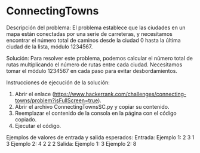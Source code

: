 # ConnectingTowns

Descripción del problema:
  El problema establece que las ciudades en un mapa están conectadas por una serie de carreteras, y necesitamos encontrar el número total de caminos desde la ciudad 0 hasta la última ciudad de la lista, módulo 1234567.

Solución:
  Para resolver este problema, podemos calcular el número total de rutas multiplicando el número de rutas entre cada ciudad. Necesitamos tomar el módulo 1234567 en cada paso para evitar desbordamientos.

Instrucciones de ejecución de la solución:

  1. Abrir el enlace (https://www.hackerrank.com/challenges/connecting-towns/problem?isFullScreen=true).
  2. Abrir el archivo ConnectingTownsSC.py y copiar su contenido.
  3. Reemplazar el contenido de la consola en la página con el código copiado.
  4. Ejecutar el código.

Ejemplos de valores de entrada y salida esperados:
  Entrada:
    Ejemplo 1:
      2
      3
      1 3
    Ejemplo 2: 
      4
      2 2 2
  Salida:
    Ejemplo 1:
      3
    Ejemplo 2:
      8 
